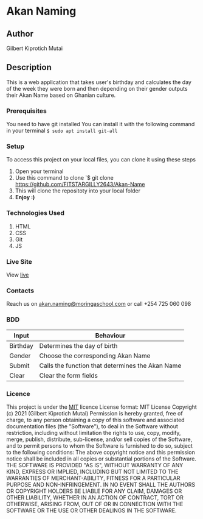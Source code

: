 # Akan Naming
## Author
Gilbert Kiprotich Mutai
## Description
This is a web application that takes user's birthday and calculates the day of the week they were born and then depending on their gender outputs their Akan Name based on Ghanian culture.
### Prerequisites
You need to have git installed
You can install it with the following command in your terminal
`$ sudo apt install git-all`
### Setup
To access this project on your local files, you can clone it using these steps
1. Open your terminal
1. Use this command to clone `$ git clone https://github.com/FITSTARGILLY2643/Akan-Name
1. This will clone the repositoty into your local folder
1. __Enjoy :)__
### Technologies Used
1. HTML
1. CSS
1. Git 
1. JS
### Live Site
View [live](https://fitstargilly2643.github.io/Akan-Name/)
### Contacts
Reach us on akan.naming@moringaschool.com or call +254 725 060 098
### BDD
Input    | Behaviour
-------- | -------------
Birthday | Determines the day of birth
Gender   | Choose the corresponding Akan Name 
Submit   | Calls the function that determines the Akan Name
Clear    | Clear the form fields
### Licence
This project is under the  [MIT](LICENSE) licence
License format:
MIT License
Copyright (c) 2021 (Gilbert Kiprotich Mutai)
Permission is hereby granted, free of charge, to any person obtaining a copy
of this software and associated documentation files (the "Software"), to deal
in the Software without restriction, including without limitation the rights
to use, copy, modify, merge, publish, distribute, sub-license, and/or sell
copies of the Software, and to permit persons to whom the Software is
furnished to do so, subject to the following conditions:
The above copyright notice and this permission notice shall be included in all
copies or substantial portions of the Software.
THE SOFTWARE IS PROVIDED "AS IS", WITHOUT WARRANTY OF ANY KIND, EXPRESS OR
IMPLIED, INCLUDING BUT NOT LIMITED TO THE WARRANTIES OF MERCHANT-ABILITY,
FITNESS FOR A PARTICULAR PURPOSE AND NON-INFRINGEMENT. IN NO EVENT SHALL THE
AUTHORS OR COPYRIGHT HOLDERS BE LIABLE FOR ANY CLAIM, DAMAGES OR OTHER
LIABILITY, WHETHER IN AN ACTION OF CONTRACT, TORT OR OTHERWISE, ARISING FROM,
OUT OF OR IN CONNECTION WITH THE SOFTWARE OR THE USE OR OTHER DEALINGS IN THE
SOFTWARE. 